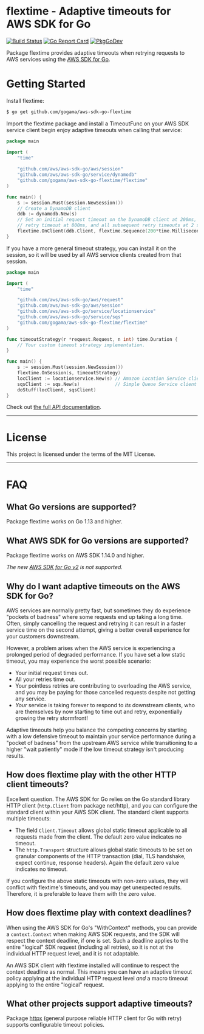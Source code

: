 flextime - Adaptive timeouts for AWS SDK for Go
===============================================

[![Build Status](https://travis-ci.com/gogama/aws-sdk-go-flextime.svg)](https://travis-ci.com/gogama/aws-sdk-go-flextime) [![Go Report Card](https://goreportcard.com/badge/github.com/gogama/aws-sdk-go-flextime)](https://goreportcard.com/report/github.com/gogama/aws-sdk-go-flextime) [![PkgGoDev](https://pkg.go.dev/badge/github.com/gogama/aws-sdk-go-flextime)](https://pkg.go.dev/github.com/gogama/aws-sdk-go-flextime)

Package flextime provides adaptive timeouts when retrying requests to AWS
services using the [AWS SDK for Go](https://github.com/aws/aws-sdk-go).

Getting Started
===============

Install flextime:

```sh
$ go get github.com/gogama/aws-sdk-go-flextime
```

Import the flextime package and install a TimeoutFunc on your AWS SDK service
client begin enjoy adaptive timeouts when calling that service:

```go
package main

import (
	"time"
	
	"github.com/aws/aws-sdk-go/aws/session"
	"github.com/aws/aws-sdk-go/service/dynamodb"
	"github.com/gogama/aws-sdk-go-flextime/flextime"
)

func main() {
	s := session.Must(session.NewSession())
	// Create a DynamoDB client
	ddb := dynamodb.New(s)
	// Set an initial request timeout on the DynamoDB client at 200ms, a first
	// retry timeout at 800ms, and all subsequent retry timeouts at 2 seconds.
	flextime.OnClient(ddb.Client, flextime.Sequence(200*time.Millisecond, 800*time.Millisecond, 2*time.Second))
}
```

If you have a more general timeout strategy, you can install it on the session,
so it will be used by all AWS service clients created from that session.

```go
package main

import (
	"time"

	"github.com/aws/aws-sdk-go/aws/request"
	"github.com/aws/aws-sdk-go/aws/session"
	"github.com/aws/aws-sdk-go/service/locationservice"
	"github.com/aws/aws-sdk-go/service/sqs"
	"github.com/gogama/aws-sdk-go-flextime/flextime"
)

func timeoutStrategy(r *request.Request, n int) time.Duration {
	// Your custom timeout strategy implementation.
}

func main() {
	s := session.Must(session.NewSession())
	flextime.OnSession(s, timeoutStrategy)
	locClient := locationservice.New(s) // Amazon Location Service client uses custom timeout strategy.
	sqsClient := sqs.New(s)             // Simple Queue Service client uses same custom timeout strategy.
	doStuff(locClient, sqsClient)
}
```

Check out [the full API documentation](https://pkg.go.dev/github.com/gogama/aws-sdk-go-flextime).

---

License
=======

This project is licensed under the terms of the MIT License.

---

FAQ
===

## What Go versions are supported?

Package flextime works on Go 1.13 and higher.

## What AWS SDK for Go versions are supported?

Package flextime works on AWS SDK 1.14.0 and higher.

*The new [AWS SDK for Go v2](https://github.com/aws/aws-sdk-go-v2) is not
supported.*

## Why do I want adaptive timeouts on the AWS SDK for Go?

AWS services are normally pretty fast, but sometimes they do experience "pockets
of badness" where some requests end up taking a long time. Often, simply
cancelling the request and retrying it can result in a faster service time on
the second attempt, giving a better overall experience for your customers
downstream.

However, a problem arises when the AWS service is experiencing a prolonged period
of  degraded performance. If you have set a low static timeout, you may experience
the worst possible scenario:

- Your initial request times out.
- All your retries time out.
- Your pointless retries are contributing to overloading the AWS service, and
  you may be paying for those cancelled requests despite not getting any service. 
- *Your* service is taking forever to respond to *its* downstream clients, who
  are themselves by now starting to time out and retry, exponentially growing
  the retry stormfront!

Adaptive timeouts help you balance the competing concerns by starting with a low
defensive timeout to maintain your service performance during a "pocket of
badness" from the upstream AWS service while transitioning to a higher "wait
patiently" mode if the low timeout strategy isn't producing results.

## How does flextime play with the other HTTP client timeouts?

Excellent question. The AWS SDK for Go relies on the Go standard library HTTP
client (`http.Client` from package net/http), and you can configure the standard
client within your AWS SDK client. The standard client supports multiple timeouts:

- The field `Client.Timeout` allows global static timeout applicable to all
  requests made from the client. The default zero value indicates no timeout.
- The `http.Transport` structure allows global static timeouts to be set on
  granular components of the HTTP transaction (dial, TLS handshake, expect
  continue, response headers). Again the default zero value indicates no timeout.

If you configure the above static timeouts with non-zero values, they will
conflict with flextime's timeouts, and you may get unexpected results.
Therefore, it is preferable to leave them with the zero value.

## How does flextime play with context deadlines?

When using the AWS SDK for Go's "WithContext" methods, you can provide a
`context.Context` when making AWS SDK requests, and the SDK will respect the
context deadline, if one is set. Such a deadline applies to the entire "logical"
SDK request (including all retries), so it is not at the individual HTTP request
level, and it is not adaptable.

An AWS SDK client with flextime installed will continue to respect the context
deadline as normal. This means you can have an adaptive timeout policy applying
at the individual HTTP request level *and* a macro timeout applying to the
entire "logical" request.

## What other projects support adaptive timeouts?

Package [httpx](https://github.com/gogama/httpx) (general purpose reliable HTTP
client for Go with retry) supports configurable timeout policies.
